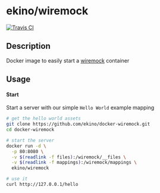 # ekino/wiremock

[![Travis CI][travis-image]][travis-url]

## Description

Docker image to easily start a [wiremock](http://wiremock.org/) container

## Usage

#### Start

Start a server with our simple `Hello World` example mapping

```bash
# get the hello world assets
git clone https://github.com/ekino/docker-wiremock.git
cd docker-wiremock

# start the server
docker run -d \
  -p 80:8080 \
  -v $(readlink -f files):/wiremock/__files \
  -v $(readlink -f mappings):/wiremock/mappings \
  ekino/wiremock

# use it
curl http://127.0.0.1/hello
```

[travis-image]: https://img.shields.io/travis/ekino/docker-wiremock.svg?style=flat-square
[travis-url]: https://travis-ci.org/ekino/docker-wiremock

